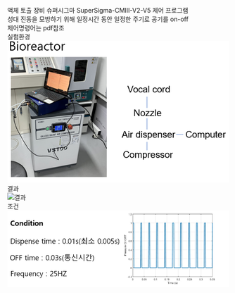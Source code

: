 액체 토출 장비 슈퍼시그마 SuperSigma-CMIII-V2-V5 제어 프로그램\
성대 진동을 모방하기 위해 일정시간 동안 일정한 주기로 공기를 on-off\
제어명령어는 pdf참조\
실험환경\
![실험환경](11.PNG)\
결과\
![결과](image35.gif)\
조건\
![조건](condi.PNG)
